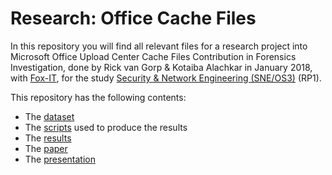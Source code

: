 # Research: Office Cache Files

In this repository you will find all relevant files for a research project into
Microsoft Office Upload Center Cache Files Contribution in Forensics Investigation, done by Rick van Gorp & Kotaiba Alachkar 
in January 2018, with [Fox-IT](https://www.fox-it.com/),
for the study [Security & Network Engineering (SNE/OS3)](https://os3.nl) (RP1).

This repository has the following contents:

- The [dataset](datasetdocument/)
- The [scripts](scripts/) used to produce the results
- The [results](results/)
- The [paper](https://homepages.staff.os3.nl/~delaat/rp/2017-2018/p14/report.pdf)
- The [presentation](https://homepages.staff.os3.nl/~delaat/rp/2017-2018/p14/presentation.pdf)



